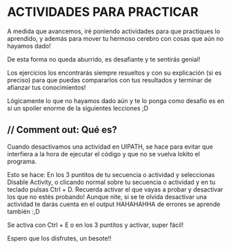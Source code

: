 # ACTIVIDADES PARA PRACTICAR

A medida que avancemos, iré poniendo actividades para que practiques lo aprendido, y además para mover tu hermoso cerebro con cosas que aún no hayamos dado!

De esta forma no queda aburrido, es desafiante y te sentirás genial!

Los ejercicios los encontrarás siempre resueltos y con su explicación (si es preciso) para que puedas compararlos con tus resultados y terminar de afianzar tus conocimientos!

Lógicamente lo que no hayamos dado aún y te lo ponga como desafio es en sí un spoiler enorme de la siguientes lecciones ;D

## // Comment out: Qué es?

Cuando desactivamos una actividad en UIPATH, se hace para evitar que interfiera a la hora de ejecutar el código y que no se vuelva lokito el programa.

Esto se hace: En los 3 puntitos de tu secuencia o actividad y seleccionas Disable Activity, o clicando normal sobre tu secuencia o actividad y en tu teclado pulsas Ctrl + D. Recuerda activar el que vayas a probar y desactivar los que no estés probando! Aunque nite, si se te olvida desactivar una actividad te darás cuenta en el output HAHAHAHHA de errores se aprende también :,D

Se activa con Ctrl + E o en los 3 puntitos y activar, super fácil!

Espero que los disfrutes, un besote!!